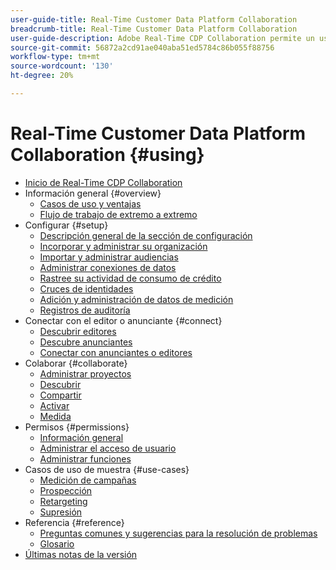 ```yaml
---
user-guide-title: Real-Time Customer Data Platform Collaboration
breadcrumb-title: Real-Time Customer Data Platform Collaboration
user-guide-description: Adobe Real-Time CDP Collaboration permite un uso compartido de datos y una colaboración seguros y sin problemas entre anunciantes y editores, lo que facilita perspectivas de audiencia en tiempo real y estrategias de marketing personalizadas.
source-git-commit: 56872a2cd91ae040aba51ed5784c86b055f88756
workflow-type: tm+mt
source-wordcount: '130'
ht-degree: 20%

---
```



# Real-Time Customer Data Platform Collaboration {#using}

* [Inicio de Real-Time CDP Collaboration](./home.md)
* Información general {#overview}
   * [Casos de uso y ventajas](./use-cases-benefits.md)
   * [Flujo de trabajo de extremo a extremo](./end-to-end-workflow.md)
* Configurar {#setup}
   * [Descripción general de la sección de configuración](./setup/setup-overview.md)
   * [Incorporar y administrar su organización](./setup/onboard-organization.md)
   * [Importar y administrar audiencias](./setup/onboard-audiences.md)
   * [Administrar conexiones de datos](./setup/manage-data-connection.md)
   * [Rastree su actividad de consumo de crédito](/help/guide/setup/my-activity.md)
   * [Cruces de identidades](./setup/identity-crosswalk.md)
   * [Adición y administración de datos de medición](./setup/onboard-measurement-data.md)
   * [Registros de auditoría](./setup/audit-logs.md)
* Conectar con el editor o anunciante {#connect}
   * [Descubrir editores](./connect/discover-publishers.md)
   * [Descubre anunciantes](./connect/discover-advertisers.md)
   * [Conectar con anunciantes o editores](./connect/establishing-connections.md)
* Colaborar {#collaborate}
   * [Administrar proyectos](./collaborate/manage-projects.md)
   * [Descubrir](./collaborate/discover.md)
   * [Compartir](./collaborate/share.md)
   * [Activar](./collaborate/activate.md)
   * [Medida](./collaborate/measure.md)
* Permisos {#permissions}
   * [Información general](/help/guide/permissions/overview.md)
   * [Administrar el acceso de usuario](/help/guide/permissions/manage-user-access.md)
   * [Administrar funciones](/help/guide/permissions/manage-roles.md)
* Casos de uso de muestra {#use-cases}
   * [Medición de campañas](./use-cases/campaign-measurement.md)
   * [Prospección](./use-cases/prospecting.md)
   * [Retargeting](./use-cases/retargeting.md)
   * [Supresión](./use-cases/suppression.md)
* Referencia {#reference}
   * [Preguntas comunes y sugerencias para la resolución de problemas](./faqs/common-questions.md)
   * [Glosario](./glossary.md)
* [Últimas notas de la versión](/help/guide/release-notes/latest.md)
